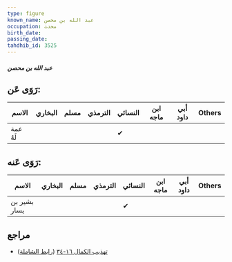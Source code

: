 ```yaml
---
type: figure
known_name: عبد الله بن محصن
occupation: محدث
birth_date:
passing_date:
tahdhib_id: 3525
---
```

##### عبد الله بن محصن

## رَوَى عَن:
| الاسم    | البخاري | مسلم | الترمذي | النسائي | ابن ماجه | أبي داود | Others |
| -------- | ------- | ---- | ------- | ------- | -------- | -------- | ------ |
| عمة لَهُ |         |      |         | ✔       |          |          |        |
## رَوَى عَنه:
| الاسم        | البخاري | مسلم | الترمذي | النسائي | ابن ماجه | أبي داود | Others |
| ------------ | ------- | ---- | ------- | ------- | -------- | -------- | ------ |
| بشير بن يسار |         |      |         | ✔       |          |          |        |
## مراجع
- [تهذيب الكمال ١٦-٣٤](obsidian://open?vault=Tahdhib-al-Kamal&file=Figures/٣٥٢٥-عبد%20الله%20بن%20محصن) ([رابط الشاملة](https://shamela.ws/book/3722/8027))